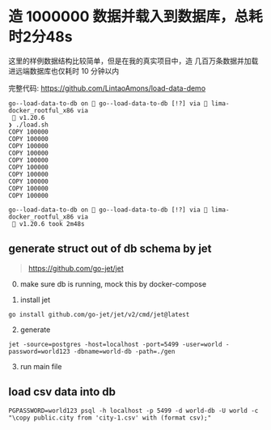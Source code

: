 # 造 1000000 数据并载入到数据库，总耗时2分48s

这里的样例数据结构比较简单，但是在我的真实项目中，造 几百万条数据并加载进远端数据库也仅耗时 10 分钟以内

完整代码: https://github.com/LintaoAmons/load-data-demo

```
go--load-data-to-db on  go--load-data-to-db [!?] via 🐳 lima-docker_rootful_x86 via
 🐹 v1.20.6 
❯ ./load.sh
COPY 100000
COPY 100000
COPY 100000
COPY 100000
COPY 100000
COPY 100000
COPY 100000
COPY 100000
COPY 100000
COPY 100000

go--load-data-to-db on  go--load-data-to-db [!?] via 🐳 lima-docker_rootful_x86 via
 🐹 v1.20.6 took 2m48s 
```

## generate struct out of db schema by jet
> https://github.com/go-jet/jet

0. make sure db is running, mock this by docker-compose

1. install jet

```
go install github.com/go-jet/jet/v2/cmd/jet@latest
```

2. generate

```
jet -source=postgres -host=localhost -port=5499 -user=world -password=world123 -dbname=world-db -path=./gen
```

3. run main file

## load csv data into db

```
PGPASSWORD=world123 psql -h localhost -p 5499 -d world-db -U world -c "\copy public.city from 'city-1.csv' with (format csv);"
```

